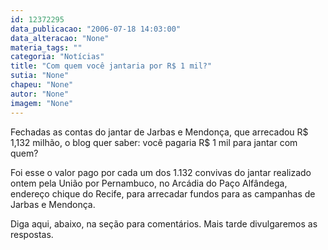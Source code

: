 ```yaml
---
id: 12372295
data_publicacao: "2006-07-18 14:03:00"
data_alteracao: "None"
materia_tags: ""
categoria: "Notícias"
title: "Com quem você jantaria por R$ 1 mil?"
sutia: "None"
chapeu: "None"
autor: "None"
imagem: "None"
---
```

<p><P>Fechadas as contas do jantar de Jarbas e Mendonça, que arrecadou R$ 1,132 milhão, o blog quer saber: você pagaria R$ 1 mil para jantar com quem?</P></p>
<p><P>Foi esse o valor pago por cada um dos 1.132 convivas do jantar realizado ontem pela União por Pernambuco, no Arcádia do Paço Alfândega, endereço chique do Recife, para arrecadar fundos para as campanhas de Jarbas e Mendonça.</P></p>
<p><P>Diga aqui, abaixo, na seção para comentários. Mais tarde divulgaremos as respostas.</P> </p>
